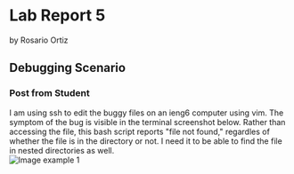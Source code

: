 # Lab Report 5
by Rosario Ortiz

## Debugging Scenario

### Post from Student
I am using ssh to edit the buggy files on an ieng6 computer using vim. The symptom of the bug is visible in the terminal screenshot below. Rather than accessing the file, this bash script reports "file not found," regardles of whether the file is in the directory or not. I need it to be able to find the file in nested directories as well.  
![Image](images/)
example 1
